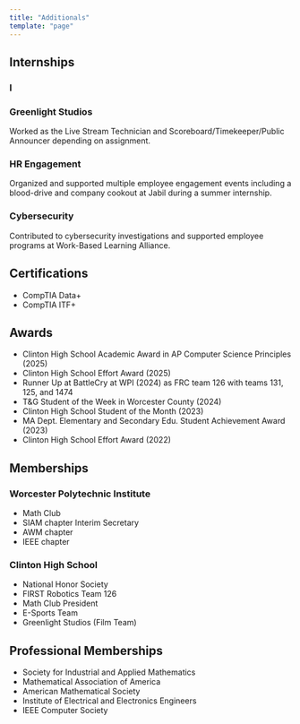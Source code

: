```yaml
---
title: "Additionals"
template: "page"
---
```


## Internships

### I

### Greenlight Studios 

Worked as the Live Stream Technician and Scoreboard/Timekeeper/Public Announcer depending on assignment.

### HR Engagement

Organized and supported multiple employee engagement events including a blood-drive and company cookout at Jabil during a summer internship.

### Cybersecurity

Contributed to cybersecurity investigations and supported employee programs at Work-Based Learning Alliance. 

## Certifications

- CompTIA Data+
- CompTIA ITF+

## Awards

- Clinton High School Academic Award in AP Computer Science Principles (2025)
- Clinton High School Effort Award (2025)
- Runner Up at BattleCry at WPI (2024) as FRC team 126 with teams  131, 125, and 1474 
- T&G Student of the Week in Worcester County (2024)
- Clinton High School Student of the Month (2023)
- MA Dept. Elementary and Secondary Edu. Student Achievement Award (2023)
- Clinton High School Effort Award (2022)

## Memberships

### Worcester Polytechnic Institute

- Math Club
- SIAM chapter Interim Secretary
- AWM chapter
- IEEE chapter

### Clinton High School 

- National Honor Society
- FIRST Robotics Team 126
- Math Club President
- E-Sports Team
- Greenlight Studios (Film Team)

## Professional Memberships

- Society for Industrial and Applied Mathematics
- Mathematical Association of America
- American Mathematical Society
- Institute of Electrical and Electronics Engineers
- IEEE Computer Society